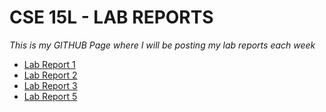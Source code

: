 # CSE 15L - LAB REPORTS
*This is my GITHUB Page where I will be posting my lab reports each week*
- [Lab Report 1](https://yukthadeesan.github.io/cse15l-lab-reports/lab-report-2-week-1.html)
- [Lab Report 2](https://yukthadeesan.github.io/cse15l-lab-reports/lab-report-2.html)
- [Lab Report 3](https://yukthadeesan.github.io/cse15l-lab-reports/lab-report-3.html)
- [Lab Report 5](https://yukthadeesan.github.io/cse15l-lab-reports/lab-report-5.html)
